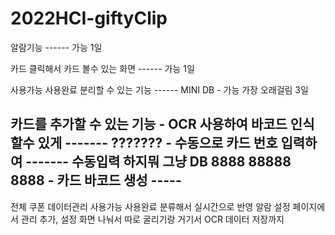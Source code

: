 # 2022HCI-giftyClip

알람기능 ------ 가능 1일

카드 클릭해서 카드 볼수 있는 화면  ------ 가능 1일

사용가능 사용완료 분리할 수 있는 기능  ------ MINI DB - 가능 가장 오래걸림 3일

카드를 추가할 수 있는 기능
	- OCR 사용하여 바코드 인식 할수 있게 ------- ???????
	- 수동으로 카드 번호 입력하여 ------- 수동입력 하지뭐 그냥 DB 8888 88888 8888 
	- 카드 바코드 생성 -----  
-------------------------------------------------------------------------------------------------

전체 쿠폰 데이터관리 사용가능 사용완료 분류해서 실시간으로 반영
알람 설정 페이지에서 관리
추가, 설정 화면 나눠서 따로 굴리기랑 거기서 OCR 데이터 저장까지
